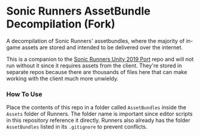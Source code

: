 # Sonic Runners AssetBundle Decompilation (Fork)

A decompilation of Sonic Runners' assetbundles, where the majority of in-game assets are stored and intended to be delivered over the internet.

This is a companion to the [Sonic Runners Unity 2019 Port](https://github.com/yophlox/Runners) repo and will not run without it since it requires assets from the client. They're stored in separate repos because there are thousands of files here that can make working with the client much more unwieldy.

### How To Use

Place the contents of this repo in a folder called `AssetBundles` inside the `Assets` folder of Runners. The folder name is important since editor scripts in this repository reference it directly. Runners also already has the folder `AssetBundles` listed in its `.gitignore` to prevent conflicts.
